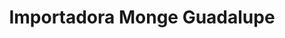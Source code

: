 ---
title: "Importadora Monge Guadalupe"
url: /guadalupe/importadora-monge-guadalupe/
shop: Haushaltsgeräte
---